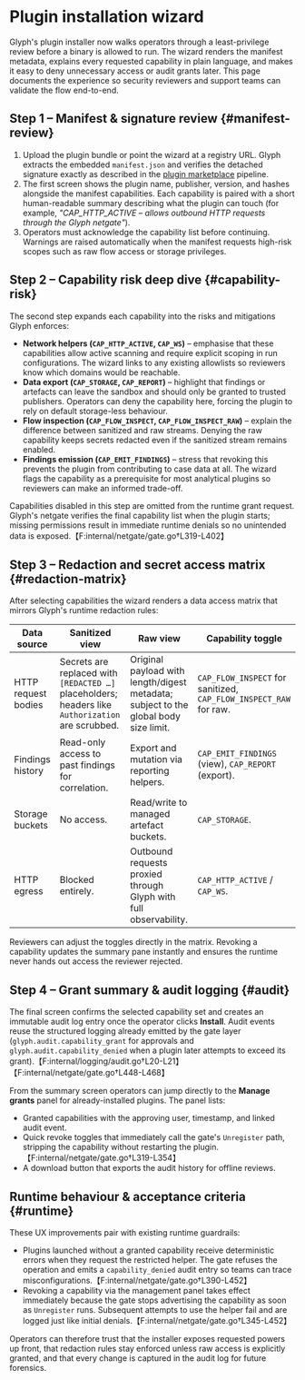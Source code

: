 # Plugin installation wizard

Glyph's plugin installer now walks operators through a least-privilege review before a
binary is allowed to run. The wizard renders the manifest metadata, explains every
requested capability in plain language, and makes it easy to deny unnecessary access or
audit grants later. This page documents the experience so security reviewers and support
teams can validate the flow end-to-end.

## Step 1 – Manifest & signature review {#manifest-review}

1. Upload the plugin bundle or point the wizard at a registry URL. Glyph extracts the
   embedded `manifest.json` and verifies the detached signature exactly as described in
   the [plugin marketplace](catalog.md) pipeline.
2. The first screen shows the plugin name, publisher, version, and hashes alongside the
   manifest capabilities. Each capability is paired with a short human-readable summary
   describing what the plugin can touch (for example, *"CAP_HTTP_ACTIVE – allows outbound
   HTTP requests through the Glyph netgate"*).
3. Operators must acknowledge the capability list before continuing. Warnings are raised
   automatically when the manifest requests high-risk scopes such as raw flow access or
   storage privileges.

## Step 2 – Capability risk deep dive {#capability-risk}

The second step expands each capability into the risks and mitigations Glyph enforces:

- **Network helpers (`CAP_HTTP_ACTIVE`, `CAP_WS`)** – emphasise that these capabilities
  allow active scanning and require explicit scoping in run configurations. The wizard
  links to any existing allowlists so reviewers know which domains would be reachable.
- **Data export (`CAP_STORAGE`, `CAP_REPORT`)** – highlight that findings or artefacts can
  leave the sandbox and should only be granted to trusted publishers. Operators can deny
  the capability here, forcing the plugin to rely on default storage-less behaviour.
- **Flow inspection (`CAP_FLOW_INSPECT`, `CAP_FLOW_INSPECT_RAW`)** – explain the
  difference between sanitized and raw streams. Denying the raw capability keeps secrets
  redacted even if the sanitized stream remains enabled.
- **Findings emission (`CAP_EMIT_FINDINGS`)** – stress that revoking this prevents the
  plugin from contributing to case data at all. The wizard flags the capability as a
  prerequisite for most analytical plugins so reviewers can make an informed trade-off.

Capabilities disabled in this step are omitted from the runtime grant request. Glyph's
netgate verifies the final capability list when the plugin starts; missing permissions
result in immediate runtime denials so no unintended data is exposed.【F:internal/netgate/gate.go†L319-L402】

## Step 3 – Redaction and secret access matrix {#redaction-matrix}

After selecting capabilities the wizard renders a data access matrix that mirrors Glyph's
runtime redaction rules:

| Data source | Sanitized view | Raw view | Capability toggle |
| ----------- | -------------- | -------- | ----------------- |
| HTTP request bodies | Secrets are replaced with `[REDACTED …]` placeholders; headers like `Authorization` are scrubbed. | Original payload with length/digest metadata; subject to the global body size limit. | `CAP_FLOW_INSPECT` for sanitized, `CAP_FLOW_INSPECT_RAW` for raw. |
| Findings history | Read-only access to past findings for correlation. | Export and mutation via reporting helpers. | `CAP_EMIT_FINDINGS` (view), `CAP_REPORT` (export). |
| Storage buckets | No access. | Read/write to managed artefact buckets. | `CAP_STORAGE`. |
| HTTP egress | Blocked entirely. | Outbound requests proxied through Glyph with full observability. | `CAP_HTTP_ACTIVE` / `CAP_WS`. |

Reviewers can adjust the toggles directly in the matrix. Revoking a capability updates
the summary pane instantly and ensures the runtime never hands out access the reviewer
rejected.

## Step 4 – Grant summary & audit logging {#audit}

The final screen confirms the selected capability set and creates an immutable audit log
entry once the operator clicks **Install**. Audit events reuse the structured logging
already emitted by the gate layer (`glyph.audit.capability_grant` for approvals and
`glyph.audit.capability_denied` when a plugin later attempts to exceed its grant).【F:internal/logging/audit.go†L20-L21】【F:internal/netgate/gate.go†L448-L468】

From the summary screen operators can jump directly to the **Manage grants** panel for
already-installed plugins. The panel lists:

- Granted capabilities with the approving user, timestamp, and linked audit event.
- Quick revoke toggles that immediately call the gate's `Unregister` path, stripping the
  capability without restarting the plugin.【F:internal/netgate/gate.go†L319-L354】
- A download button that exports the audit history for offline reviews.

## Runtime behaviour & acceptance criteria {#runtime}

These UX improvements pair with existing runtime guardrails:

- Plugins launched without a granted capability receive deterministic errors when they
  request the restricted helper. The gate refuses the operation and emits a
  `capability_denied` audit entry so teams can trace misconfigurations.【F:internal/netgate/gate.go†L390-L452】
- Revoking a capability via the management panel takes effect immediately because the
  gate stops advertising the capability as soon as `Unregister` runs. Subsequent attempts
  to use the helper fail and are logged just like initial denials.【F:internal/netgate/gate.go†L345-L452】

Operators can therefore trust that the installer exposes requested powers up front, that
redaction rules stay enforced unless raw access is explicitly granted, and that every
change is captured in the audit log for future forensics.
